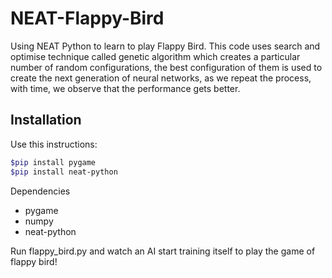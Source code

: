 # NEAT-Flappy-Bird
Using NEAT Python to learn to play Flappy Bird. This code uses search and optimise technique called genetic algorithm which creates a particular number of random configurations, the best configuration of them is used to create the next generation of neural networks, as we repeat the process, with time, we observe that the performance gets better.

## Installation
Use this instructions:
```sh
$pip install pygame
$pip install neat-python
```

Dependencies
- pygame
- numpy
- neat-python

Run flappy_bird.py and watch an AI start training itself to play the game of flappy bird!
